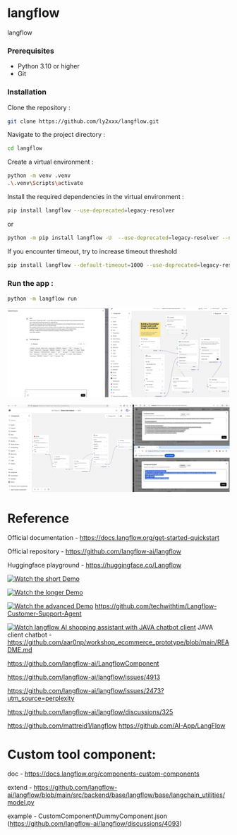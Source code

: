 # langflow
langflow

### Prerequisites
- Python 3.10 or higher
- Git

### Installation
Clone the repository :
```bash
git clone https://github.com/ly2xxx/langflow.git
```

Navigate to the project directory :
```bash
cd langflow
```

Create a virtual environment :
```bash
python -m venv .venv
.\.venv\Scripts\activate
```

Install the required dependencies in the virtual environment :
```bash
pip install langflow --use-deprecated=legacy-resolver
```
or
```bash
python -m pip install langflow -U  --use-deprecated=legacy-resolver --no-build-isolation
```

If you encounter timeout, try to increase timeout threshold
```bash
pip install langflow --default-timeout=1000 --use-deprecated=legacy-resolver --no-build-isolation
```

### Run the app :
```bash
python -m langflow run
```

![Structured Data Extraction flow](Gallery/Ollama%20structured%20data%20extraction%202024-12-27%20200336.png)

![Code checkout and analyser flow](Gallery/langflow-code-analyser-2025-01-01-134910.png)

# Reference
Official documentation - https://docs.langflow.org/get-started-quickstart

Official repository - https://github.com/langflow-ai/langflow 

Huggingface playground - https://huggingface.co/Langflow

<!-- Demo - https://www.youtube.com/watch?v=xD43xUC_LWI&t=172s -->
[![Watch the short Demo](https://img.youtube.com/vi/xD43xUC_LWI/maxresdefault.jpg)](https://www.youtube.com/watch?v=xD43xUC_LWI)

[![Watch the longer Demo](https://img.youtube.com/vi/RWo4GDTZIsE/hqdefault.jpg)](https://youtu.be/RWo4GDTZIsE)

[![Watch the advanced Demo](https://img.youtube.com/vi/QmUsG_3wHPg/hqdefault.jpg)](https://youtu.be/QmUsG_3wHPg)
https://github.com/techwithtim/Langflow-Customer-Support-Agent

[![Watch langflow AI shopping assistant with JAVA chatbot client](https://img.youtube.com/vi/Nyg8-8f-ScQ/hqdefault.jpg)](https://m.youtube.com/watch?v=Nyg8-8f-ScQ)
JAVA client chatbot - https://github.com/aar0np/workshop_ecommerce_prototype/blob/main/README.md

https://github.com/langflow-ai/LangflowComponent

https://github.com/langflow-ai/langflow/issues/4913 

https://github.com/langflow-ai/langflow/issues/2473?utm_source=perplexity

https://github.com/langflow-ai/langflow/discussions/325

https://github.com/mattreid1/langflow
https://github.com/AI-App/LangFlow

# Custom tool component:
doc - 
https://docs.langflow.org/components-custom-components

extend - 
https://github.com/langflow-ai/langflow/blob/main/src/backend/base/langflow/base/langchain_utilities/model.py

example -
CustomComponent\DummyComponent.json
(https://github.com/langflow-ai/langflow/discussions/4093)


